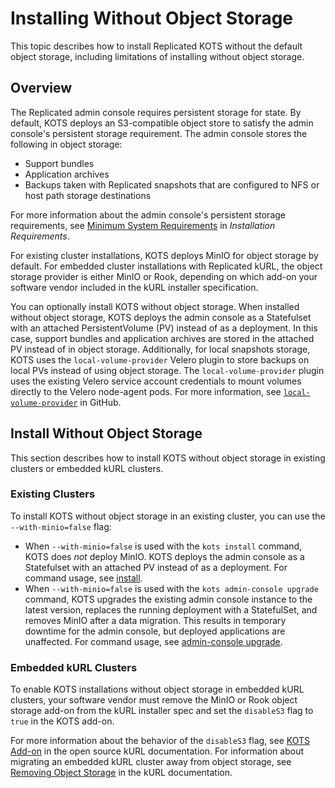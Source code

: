 # Installing Without Object Storage

This topic describes how to install Replicated KOTS without the default object storage, including limitations of installing without object storage.

## Overview

The Replicated admin console requires persistent storage for state. By default, KOTS deploys an S3-compatible object store to satisfy the admin console's persistent storage requirement. The admin console stores the following in object storage:
* Support bundles
* Application archives 
* Backups taken with Replicated snapshots that are configured to NFS or host path storage destinations

For more information about the admin console's persistent storage requirements, see [Minimum System Requirements](/enterprise/installing-general-requirements#minimum-system-requirements) in _Installation Requirements_.

For existing cluster installations, KOTS deploys MinIO for object storage by default. For embedded cluster installations with Replicated kURL, the object storage provider is either MinIO or Rook, depending on which add-on your software vendor included in the kURL installer specification. 

You can optionally install KOTS without object storage. When installed without object storage, KOTS deploys the admin console as a Statefulset with an attached PersistentVolume (PV) instead of as a deployment. In this case, support bundles and application archives are stored in the attached PV instead of in object storage. Additionally, for local snapshots storage, KOTS uses the `local-volume-provider` Velero plugin to store backups on local PVs instead of using object storage. The `local-volume-provider` plugin uses the existing Velero service account credentials to mount volumes directly to the Velero node-agent pods. For more information, see [`local-volume-provider`](https://github.com/replicatedhq/local-volume-provider) in GitHub.

## Install Without Object Storage

This section describes how to install KOTS without object storage in existing clusters or embedded kURL clusters.

### Existing Clusters

To install KOTS without object storage in an existing cluster, you can use the `--with-minio=false` flag:
* When `--with-minio=false` is used with the `kots install` command, KOTS does _not_ deploy MinIO. KOTS deploys the admin console as a Statefulset with an attached PV instead of as a deployment. For command usage, see [install](/reference/kots-cli-install/).
* When `--with-minio=false` is used with the `kots admin-console upgrade` command, KOTS upgrades the existing admin console instance to the latest version, replaces the running deployment with a StatefulSet, and removes MinIO after a data migration. This results in temporary downtime for the admin console, but deployed applications are unaffected. For command usage, see [admin-console upgrade](/reference/kots-cli-admin-console-upgrade/).

### Embedded kURL Clusters

To enable KOTS installations without object storage in embedded kURL clusters, your software vendor must remove the MinIO or Rook object storage add-on from the kURL installer spec and set the `disableS3` flag to `true` in the KOTS add-on.

For more information about the behavior of the `disableS3` flag, see [KOTS Add-on](https://kurl.sh/docs/add-ons/kotsadm) in the open source kURL documentation. For information about migrating an embedded kURL cluster away from object storage, see [Removing Object Storage](https://kurl.sh/docs/install-with-kurl/removing-object-storage) in the kURL documentation.
